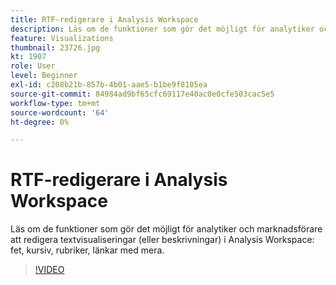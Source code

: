 ```yaml
---
title: RTF-redigerare i Analysis Workspace
description: Läs om de funktioner som gör det möjligt för analytiker och marknadsförare att redigera textvisualiseringar (eller beskrivningar) i Analysis Workspace - fet, kursiv stil, rubriker, länkar med mera.
feature: Visualizations
thumbnail: 23726.jpg
kt: 1907
role: User
level: Beginner
exl-id: c208b21b-857b-4b01-aae5-b1be9f8105ea
source-git-commit: 84984ad9bf65cfc69117e40ac0e0cfe503cac5e5
workflow-type: tm+mt
source-wordcount: '64'
ht-degree: 0%

---
```


# RTF-redigerare i Analysis Workspace

Läs om de funktioner som gör det möjligt för analytiker och marknadsförare att redigera textvisualiseringar (eller beskrivningar) i Analysis Workspace: fet, kursiv, rubriker, länkar med mera.

>[!VIDEO](https://video.tv.adobe.com/v/23726/?quality=12&learn=on)
